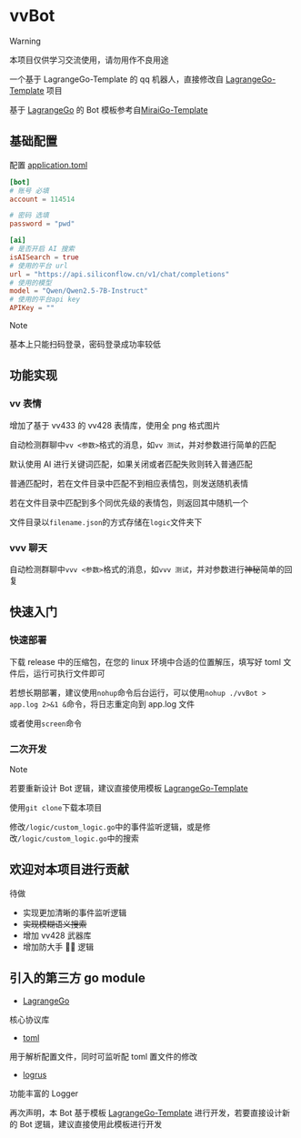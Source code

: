 # vvBot

> [!WARNING]
> 本项目仅供学习交流使用，请勿用作不良用途

一个基于 LagrangeGo-Template 的 qq 机器人，直接修改自 [LagrangeGo-Template](https://github.com/ExquisiteCore/LagrangeGo-Template) 项目

基于 [LagrangeGo](https://github.com/LagrangeDev/LagrangeGo) 的 Bot 模板参考自[MiraiGo-Template](https://github.com/Logiase/MiraiGo-Template)

## 基础配置

配置 [application.toml](./application.toml)

```toml
[bot]
# 账号 必填
account = 114514

# 密码 选填
password = "pwd"

[ai]
# 是否开启 AI 搜索
isAISearch = true
# 使用的平台 url
url = "https://api.siliconflow.cn/v1/chat/completions"
# 使用的模型
model = "Qwen/Qwen2.5-7B-Instruct"
# 使用的平台api key
APIKey = ""
```

> [!NOTE]
> 基本上只能扫码登录，密码登录成功率较低

## 功能实现

### vv 表情

增加了基于 vv433 的 vv428 表情库，使用全 png 格式图片

自动检测群聊中`vv <参数>`格式的消息，如`vv 测试`，并对参数进行简单的匹配

默认使用 AI 进行关键词匹配，如果关闭或者匹配失败则转入普通匹配

普通匹配时，若在文件目录中匹配不到相应表情包，则发送随机表情

若在文件目录中匹配到多个同优先级的表情包，则返回其中随机一个

文件目录以`filename.json`的方式存储在`logic`文件夹下

### vvv 聊天

自动检测群聊中`vvv <参数>`格式的消息，如`vvv 测试`，并对参数进行~~神秘~~简单的回复

## 快速入门

### 快速部署

下载 release 中的压缩包，在您的 linux 环境中合适的位置解压，填写好 toml 文件后，运行可执行文件即可

若想长期部署，建议使用`nohup`命令后台运行，可以使用`nohup ./vvBot > app.log 2>&1 &`命令，将日志重定向到 app.log 文件

或者使用`screen`命令

### 二次开发

> [!NOTE]
> 若要重新设计 Bot 逻辑，建议直接使用模板 [LagrangeGo-Template](https://github.com/ExquisiteCore/LagrangeGo-Template)

使用`git clone`下载本项目

修改`/logic/custom_logic.go`中的事件监听逻辑，或是修改`/logic/custom_logic.go`中的搜索

## 欢迎对本项目进行贡献

待做

- 实现更加清晰的事件监听逻辑
- ~~实现模糊语义搜索~~
- 增加 vv428 武器库
- 增加防大手 👊🐔 逻辑

## 引入的第三方 go module

- [LagrangeGo](https://github.com/LagrangeDev/LagrangeGo)

核心协议库

- [toml](https://github.com/BurntSushi/toml)

用于解析配置文件，同时可监听配 toml 置文件的修改

- [logrus](https://github.com/sirupsen/logrus)

功能丰富的 Logger

再次声明，本 Bot 基于模板 [LagrangeGo-Template](https://github.com/ExquisiteCore/LagrangeGo-Template) 进行开发，若要直接设计新的 Bot 逻辑，建议直接使用此模板进行开发
